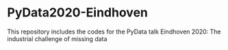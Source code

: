 # PyData2020-Eindhoven
This repository includes the codes for the PyData talk Eindhoven 2020: The industrial challenge of missing data
